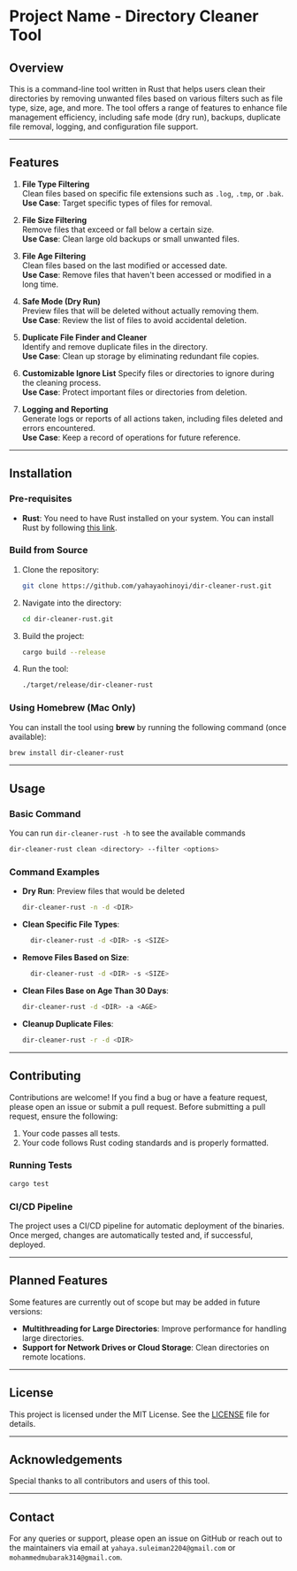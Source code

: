 
# **Project Name** - Directory Cleaner Tool

## **Overview**
This is a command-line tool written in Rust that helps users clean their directories by removing unwanted files based on various filters such as file type, size, age, and more. The tool offers a range of features to enhance file management efficiency, including safe mode (dry run), backups, duplicate file removal, logging, and configuration file support.

---

## **Features**
1. **File Type Filtering**  
   Clean files based on specific file extensions such as `.log`, `.tmp`, or `.bak`.  
   **Use Case**: Target specific types of files for removal.

2. **File Size Filtering**  
   Remove files that exceed or fall below a certain size.  
   **Use Case**: Clean large old backups or small unwanted files.

3. **File Age Filtering**  
   Clean files based on the last modified or accessed date.  
   **Use Case**: Remove files that haven't been accessed or modified in a long time.

4. **Safe Mode (Dry Run)**  
   Preview files that will be deleted without actually removing them.  
   **Use Case**: Review the list of files to avoid accidental deletion.

5. **Duplicate File Finder and Cleaner**  
   Identify and remove duplicate files in the directory.  
   **Use Case**: Clean up storage by eliminating redundant file copies.

6. **Customizable Ignore List**
   Specify files or directories to ignore during the cleaning process.  
   **Use Case**: Protect important files or directories from deletion.

7. **Logging and Reporting**  
   Generate logs or reports of all actions taken, including files deleted and errors encountered.  
   **Use Case**: Keep a record of operations for future reference.

---

## **Installation**

### **Pre-requisites**
- **Rust**: You need to have Rust installed on your system. You can install Rust by following [this link](https://www.rust-lang.org/tools/install).

### **Build from Source**
1. Clone the repository:
   ```bash
   git clone https://github.com/yahayaohinoyi/dir-cleaner-rust.git
   ```
2. Navigate into the directory:
   ```bash
   cd dir-cleaner-rust.git
   ```
3. Build the project:
   ```bash
   cargo build --release
   ```
4. Run the tool:
   ```bash
   ./target/release/dir-cleaner-rust
   ```

### **Using Homebrew (Mac Only)**
You can install the tool using **brew** by running the following command (once available):
```bash
brew install dir-cleaner-rust
```

---

## **Usage**

### **Basic Command**

You can run `dir-cleaner-rust -h` to see the available commands

```bash
dir-cleaner-rust clean <directory> --filter <options>
```

### **Command Examples**
- **Dry Run**: Preview files that would be deleted
  ```bash
  dir-cleaner-rust -n -d <DIR>
  ```

- **Clean Specific File Types**:
  ```bash
    dir-cleaner-rust -d <DIR> -s <SIZE>
  ```

- **Remove Files Based on Size**:
  ```bash
    dir-cleaner-rust -d <DIR> -s <SIZE>
  ```

- **Clean Files Base on Age Than 30 Days**:
  ```bash
  dir-cleaner-rust -d <DIR> -a <AGE>
  ```

- **Cleanup Duplicate Files**:
  ```bash
  dir-cleaner-rust -r -d <DIR>
  ```

---

## **Contributing**

Contributions are welcome! If you find a bug or have a feature request, please open an issue or submit a pull request. Before submitting a pull request, ensure the following:

1. Your code passes all tests.
2. Your code follows Rust coding standards and is properly formatted.

### **Running Tests**
```bash
cargo test
```

### **CI/CD Pipeline**
The project uses a CI/CD pipeline for automatic deployment of the binaries. Once merged, changes are automatically tested and, if successful, deployed.

---

## **Planned Features**

Some features are currently out of scope but may be added in future versions:
- **Multithreading for Large Directories**: Improve performance for handling large directories.
- **Support for Network Drives or Cloud Storage**: Clean directories on remote locations.

---

## **License**
This project is licensed under the MIT License. See the [LICENSE](./LICENSE) file for details.

---

## **Acknowledgements**
Special thanks to all contributors and users of this tool.

---

## **Contact**
For any queries or support, please open an issue on GitHub or reach out to the maintainers via email at `yahaya.suleiman2204@gmail.com` or `mohammedmubarak314@gmail.com`.
